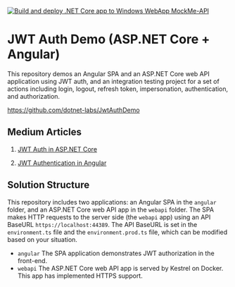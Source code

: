 [![Build and deploy .NET Core app to Windows WebApp MockMe-API](https://github.com/sollygit/MockMe.Api/actions/workflows/MockMe-Api.yml/badge.svg)](https://github.com/sollygit/MockMe.Api/actions/workflows/MockMe-Api.yml)

# JWT Auth Demo (ASP.NET Core + Angular)

This repository demos an Angular SPA and an ASP.NET Core web API application using JWT auth, and an integration testing project for a set of actions including login, logout, refresh token, impersonation, authentication, and authorization.

https://github.com/dotnet-labs/JwtAuthDemo

## Medium Articles

1. [JWT Auth in ASP.NET Core](https://codeburst.io/jwt-auth-in-asp-net-core-148fb72bed03)

2. [JWT Authentication in Angular](https://codeburst.io/jwt-authentication-in-angular-48cfa882832c)


## Solution Structure

This repository includes two applications: an Angular SPA in the `angular` folder, and an ASP.NET Core web API app in the `webapi` folder. The SPA makes HTTP requests to the server side (the `webapi` app) using an API BaseURL `https://localhost:44389`. The API BaseURL is set in the `environment.ts` file and the `environment.prod.ts` file, which can be modified based on your situation.

- `angular`
  The SPA application demonstrates JWT authorization in the front-end.
- `webapi`
  The ASP.NET Core web API app is served by Kestrel on Docker. This app has implemented HTTPS support.
